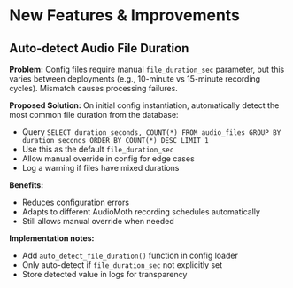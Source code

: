 # New Features & Improvements

## Auto-detect Audio File Duration

**Problem:** Config files require manual `file_duration_sec` parameter, but this varies between deployments (e.g., 10-minute vs 15-minute recording cycles). Mismatch causes processing failures.

**Proposed Solution:** On initial config instantiation, automatically detect the most common file duration from the database:
- Query `SELECT duration_seconds, COUNT(*) FROM audio_files GROUP BY duration_seconds ORDER BY COUNT(*) DESC LIMIT 1`
- Use this as the default `file_duration_sec`
- Allow manual override in config for edge cases
- Log a warning if files have mixed durations

**Benefits:**
- Reduces configuration errors
- Adapts to different AudioMoth recording schedules automatically
- Still allows manual override when needed

**Implementation notes:**
- Add `auto_detect_file_duration()` function in config loader
- Only auto-detect if `file_duration_sec` not explicitly set
- Store detected value in logs for transparency
